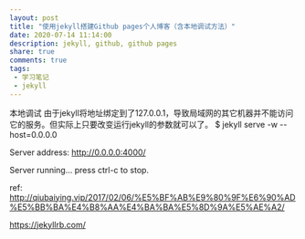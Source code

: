 ```yaml
---
layout: post
title: "使用jekyll搭建Github pages个人博客（含本地调试方法）"
date: 2020-07-14 11:14:00
description: jekyll, github, github pages
share: true
comments: true
tags:
 - 学习笔记
 - jekyll
---
```




本地调试
由于jekyll将地址绑定到了127.0.0.1，导致局域网的其它机器并不能访问它的服务。但实际上只要改变运行jekyll的参数就可以了。
$ jekyll serve -w --host=0.0.0.0
 
Server address: http://0.0.0.0:4000/
 
Server running... press ctrl-c to stop.


ref: http://qiubaiying.vip/2017/02/06/%E5%BF%AB%E9%80%9F%E6%90%AD%E5%BB%BA%E4%B8%AA%E4%BA%BA%E5%8D%9A%E5%AE%A2/

https://jekyllrb.com/

